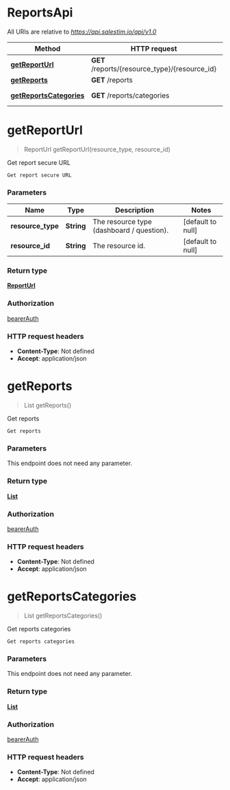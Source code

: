 # ReportsApi

All URIs are relative to *https://api.salestim.io/api/v1.0*

Method | HTTP request | Description
------------- | ------------- | -------------
[**getReportUrl**](ReportsApi.md#getReportUrl) | **GET** /reports/{resource_type}/{resource_id} | Get report secure URL
[**getReports**](ReportsApi.md#getReports) | **GET** /reports | Get reports
[**getReportsCategories**](ReportsApi.md#getReportsCategories) | **GET** /reports/categories | Get reports categories


<a name="getReportUrl"></a>
# **getReportUrl**
> ReportUrl getReportUrl(resource\_type, resource\_id)

Get report secure URL

    Get report secure URL

### Parameters

Name | Type | Description  | Notes
------------- | ------------- | ------------- | -------------
 **resource\_type** | **String**| The resource type (dashboard / question). | [default to null]
 **resource\_id** | **String**| The resource id. | [default to null]

### Return type

[**ReportUrl**](../Models/ReportUrl.md)

### Authorization

[bearerAuth](../README.md#bearerAuth)

### HTTP request headers

- **Content-Type**: Not defined
- **Accept**: application/json

<a name="getReports"></a>
# **getReports**
> List getReports()

Get reports

    Get reports

### Parameters
This endpoint does not need any parameter.

### Return type

[**List**](../Models/Report.md)

### Authorization

[bearerAuth](../README.md#bearerAuth)

### HTTP request headers

- **Content-Type**: Not defined
- **Accept**: application/json

<a name="getReportsCategories"></a>
# **getReportsCategories**
> List getReportsCategories()

Get reports categories

    Get reports categories

### Parameters
This endpoint does not need any parameter.

### Return type

[**List**](../Models/ReportsCategory.md)

### Authorization

[bearerAuth](../README.md#bearerAuth)

### HTTP request headers

- **Content-Type**: Not defined
- **Accept**: application/json

